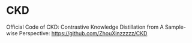 # CKD
Official Code of CKD: Contrastive Knowledge Distillation from A Sample-wise Perspective: https://github.com/ZhouXinzzzzz/CKD
